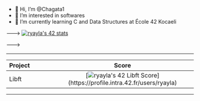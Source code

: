 - 👋 Hi, I’m @Chagata1
- 👀 I’m interested in softwares
- 🌱 I’m currently learning C and Data Structures at École 42 Kocaeli

--->
[![ryayla's 42 stats](https://badge42.vercel.app/api/v2/cl9sa4uqn01110fm6xx1pa1fk/stats?cursusId=21&coalitionId=232)](https://profile.intra.42.fr/users/ryayla)

---></a>
  <table widht="100%" align="center">
  <tr style="display:flex; justify-content:space-around; padding:0;">
  <td style="padding:0; margin:0;">

|Project|Score| 
| :-	|	:-:	|
| Libft <img width=150>|[![ryayla's 42 Libft Score]([https://badge42.vercel.app/api/v2/cl9sa4uqn01110fm6xx1pa1fk/project/2826067]([https://profile.intra.42.fr/users/ryayla)](https://badge42.vercel.app/api/v2/cl9sa4uqn01110fm6xx1pa1fk/project/2826067))](https://profile.intra.42.fr/users/ryayla)
